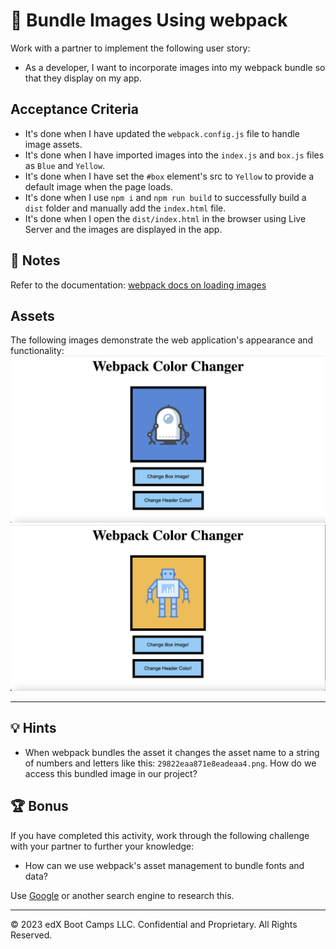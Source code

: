 # 📖 Bundle Images Using webpack
Work with a partner to implement the following user story:
* As a developer, I want to incorporate images into my webpack bundle so that they display on my app.

## Acceptance Criteria
* It's done when I have updated the `webpack.config.js` file to handle image assets.
* It's done when I have imported images into the `index.js` and `box.js` files as `Blue` and `Yellow`.
* It's done when I have set the `#box` element's src to `Yellow` to provide a default image when the page loads.
* It's done when I use `npm i` and `npm run build` to successfully build a `dist` folder and manually add the `index.html` file.
* It's done when I open the `dist/index.html` in the browser using Live Server and the images are displayed in the app.

## 📝 Notes
Refer to the documentation:
[webpack docs on loading images](https://webpack.js.org/guides/asset-management/#loading-images)

## Assets
The following images demonstrate the web application's appearance and functionality:
![Screenshot showing app displaying blue robot](./assets/displaying-blue-robot.png)
![Screenshot showing app displaying yellow robot](./assets/displaying-yellow-robot.png)

---

## 💡 Hints
* When webpack bundles the asset it changes the asset name to a string of numbers and letters like this: `29822eaa871e8eadeaa4.png`. How do we access this bundled image in our project?

## 🏆 Bonus
If you have completed this activity, work through the following challenge with your partner to further your knowledge:
* How can we use webpack's asset management to bundle fonts and data?

Use [Google](https://www.google.com) or another search engine to research this.

---
© 2023 edX Boot Camps LLC. Confidential and Proprietary. All Rights Reserved.
